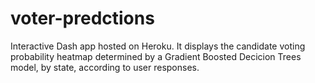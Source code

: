 # voter-predctions
Interactive Dash app hosted on Heroku. It displays the candidate voting probability heatmap determined by a Gradient Boosted Decicion Trees model, by state, according to user responses.
